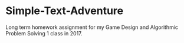 # Simple-Text-Adventure
Long term homework assignment for my Game Design and Algorithmic Problem Solving 1 class in 2017.

